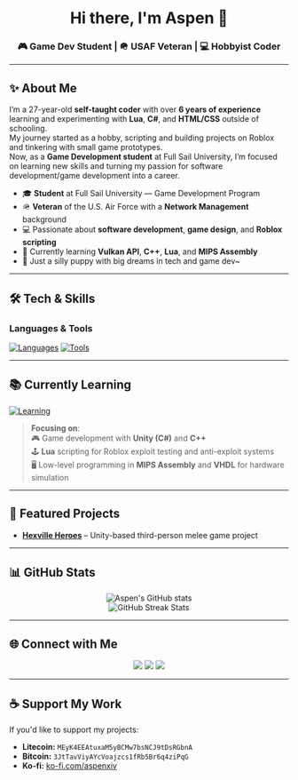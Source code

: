 <!-- Profile Header -->
<h1 align="center">Hi there, I'm Aspen 👋</h1>
<h3 align="center">🎮 Game Dev Student | 🪖 USAF Veteran | 💻 Hobbyist Coder</h3>

---

## ✨ About Me
I’m a 27-year-old **self-taught coder** with over **6 years of experience** learning and experimenting with **Lua**, **C#**, and **HTML/CSS** outside of schooling.  
My journey started as a hobby, scripting and building projects on Roblox and tinkering with small game prototypes.  
Now, as a **Game Development student** at Full Sail University, I’m focused on learning new skills and turning my passion for software development/game development into a career.

- 🎓 **Student** at Full Sail University — Game Development Program  
- 🪖 **Veteran** of the U.S. Air Force with a **Network Management** background  
- 💻 Passionate about **software development**, **game design**, and **Roblox scripting**  
- 🌱 Currently learning **Vulkan API**, **C++**, **Lua**, and **MIPS Assembly**  
- 🐾 Just a silly puppy with big dreams in tech and game dev~  

---

## 🛠️ Tech & Skills
### **Languages & Tools**
[![Languages](https://skillicons.dev/icons?i=cpp,cs,lua,py,html,css)](https://skillicons.dev)
[![Tools](https://skillicons.dev/icons?i=unity,visualstudio,github,vscode,blender,figma)](https://skillicons.dev)

---

## 📚 Currently Learning
[![Learning](https://skillicons.dev/icons?i=cpp,cs,lua,vhdl)](https://skillicons.dev)

> **Focusing on**:  
> 🎮 Game development with **Unity (C#)** and **C++**  
> 🕹️ **Lua** scripting for Roblox exploit testing and anti-exploit systems  
> 🖥️ Low-level programming in **MIPS Assembly** and **VHDL** for hardware simulation  

---

## 🚀 Featured Projects
- [**Hexville Heroes**](https://github.com/AspenXIV/HexvilleHeroes) – Unity-based third-person melee game project  

---

## 📊 GitHub Stats
<p align="center">
  <img src="https://github-readme-stats.vercel.app/api?username=AspenXIV&show_icons=true&theme=radical" alt="Aspen's GitHub stats" />
  <br/>
  <img src="https://github-readme-streak-stats.herokuapp.com?user=AspenXIV&theme=radical" alt="GitHub Streak Stats" />
</p>

---

## 🌐 Connect with Me
<p align="center">
  <a href="https://github.com/AspenXIV"><img src="https://img.shields.io/badge/GitHub-181717?style=for-the-badge&logo=github&logoColor=white"></a>
  <a href="https://www.linkedin.com"><img src="https://img.shields.io/badge/LinkedIn-0077B5?style=for-the-badge&logo=linkedin&logoColor=white"></a>
  <a href="[https://discord.gg](https://discord.com/users/132082219773591552)"><img src="https://img.shields.io/badge/Discord-5865F2?style=for-the-badge&logo=discord&logoColor=white"></a>
</p>

---

## ☕ Support My Work
If you'd like to support my projects:
- **Litecoin:** `MEyK4EEAtuxaM5yBCMw7bsNCJ9tDsRGbnA`
- **Bitcoin:** `3JtTavViyAYcVoajzcs1fRb5Br6q4ziPqG`
- **Ko-fi:** [ko-fi.com/aspenxiv](https://ko-fi.com/aspenxiv)

